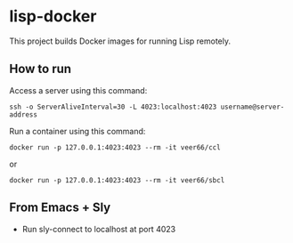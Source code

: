 # lisp-docker

This project builds Docker images for running Lisp remotely.

## How to run

Access a server using this command:

```
ssh -o ServerAliveInterval=30 -L 4023:localhost:4023 username@server-address
```

Run a container using this command: 

```
docker run -p 127.0.0.1:4023:4023 --rm -it veer66/ccl
```

or

```
docker run -p 127.0.0.1:4023:4023 --rm -it veer66/sbcl
```


## From Emacs + Sly

* Run sly-connect to localhost at port 4023
